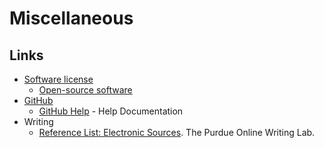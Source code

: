 # Miscellaneous

## Links

- [Software license](https://en.wikipedia.org/wiki/Software_license)
  - [Open-source software](https://en.wikipedia.org/wiki/Open-source_software)
- [GitHub](https://en.wikipedia.org/wiki/GitHub)
  - [GitHub Help](https://help.github.com/en) - Help Documentation
- Writing
  - [Reference List: Electronic Sources](https://owl.purdue.edu/owl/research_and_citation/apa_style/apa_formatting_and_style_guide/reference_list_electronic_sources.html). The Purdue Online Writing Lab.
